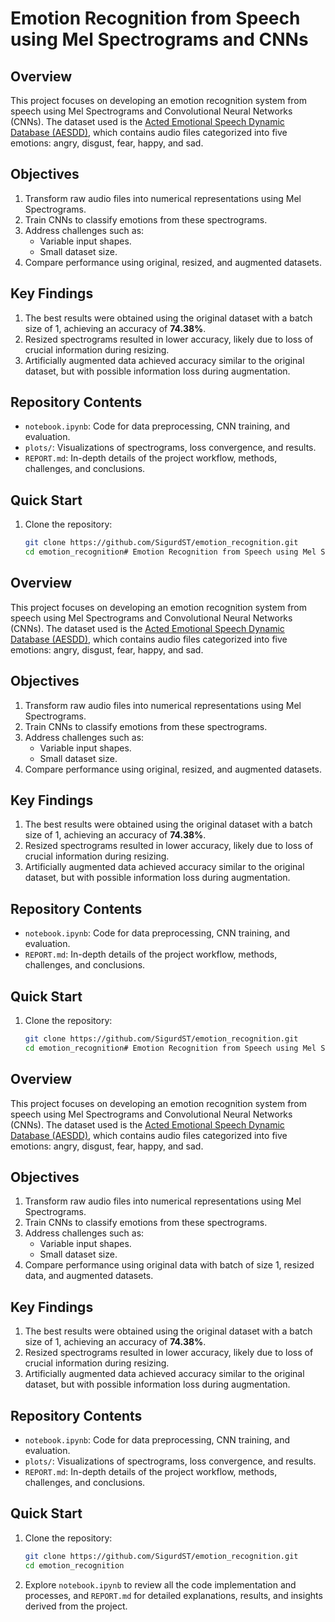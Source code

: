 # Emotion Recognition from Speech using Mel Spectrograms and CNNs

## Overview

This project focuses on developing an emotion recognition system from speech using Mel Spectrograms and Convolutional Neural Networks (CNNs). The dataset used is the [Acted Emotional Speech Dynamic Database (AESDD)](https://dagshub.com/kingabzpro/Acted-Emotional-Speech-Dynamic-Database), which contains audio files categorized into five emotions: angry, disgust, fear, happy, and sad.

## Objectives

1. Transform raw audio files into numerical representations using Mel Spectrograms.
2. Train CNNs to classify emotions from these spectrograms.
3. Address challenges such as:
   - Variable input shapes.
   - Small dataset size.
4. Compare performance using original, resized, and augmented datasets.

## Key Findings

1. The best results were obtained using the original dataset with a batch size of 1, achieving an accuracy of **74.38%**.
2. Resized spectrograms resulted in lower accuracy, likely due to loss of crucial information during resizing.
3. Artificially augmented data achieved accuracy similar to the original dataset, but with possible information loss during augmentation.

## Repository Contents

- `notebook.ipynb`: Code for data preprocessing, CNN training, and evaluation.
- `plots/`: Visualizations of spectrograms, loss convergence, and results.
- `REPORT.md`: In-depth details of the project workflow, methods, challenges, and conclusions.

## Quick Start

1. Clone the repository:  
   ```bash
   git clone https://github.com/SigurdST/emotion_recognition.git
   cd emotion_recognition# Emotion Recognition from Speech using Mel Spectrograms and CNNs

## Overview

This project focuses on developing an emotion recognition system from speech using Mel Spectrograms and Convolutional Neural Networks (CNNs). The dataset used is the [Acted Emotional Speech Dynamic Database (AESDD)](https://dagshub.com/kingabzpro/Acted-Emotional-Speech-Dynamic-Database), which contains audio files categorized into five emotions: angry, disgust, fear, happy, and sad.

## Objectives

1. Transform raw audio files into numerical representations using Mel Spectrograms.
2. Train CNNs to classify emotions from these spectrograms.
3. Address challenges such as:
   - Variable input shapes.
   - Small dataset size.
4. Compare performance using original, resized, and augmented datasets.

## Key Findings

1. The best results were obtained using the original dataset with a batch size of 1, achieving an accuracy of **74.38%**.
2. Resized spectrograms resulted in lower accuracy, likely due to loss of crucial information during resizing.
3. Artificially augmented data achieved accuracy similar to the original dataset, but with possible information loss during augmentation.

## Repository Contents

- `notebook.ipynb`: Code for data preprocessing, CNN training, and evaluation.
- `REPORT.md`: In-depth details of the project workflow, methods, challenges, and conclusions.

## Quick Start

1. Clone the repository:  
   ```bash
   git clone https://github.com/SigurdST/emotion_recognition.git
   cd emotion_recognition# Emotion Recognition from Speech using Mel Spectrograms and CNNs

## Overview

This project focuses on developing an emotion recognition system from speech using Mel Spectrograms and Convolutional Neural Networks (CNNs). The dataset used is the [Acted Emotional Speech Dynamic Database (AESDD)](https://dagshub.com/kingabzpro/Acted-Emotional-Speech-Dynamic-Database), which contains audio files categorized into five emotions: angry, disgust, fear, happy, and sad.

## Objectives

1. Transform raw audio files into numerical representations using Mel Spectrograms.
2. Train CNNs to classify emotions from these spectrograms.
3. Address challenges such as:
   - Variable input shapes.
   - Small dataset size.
4. Compare performance using original data with batch of size 1, resized data, and augmented datasets.

## Key Findings

1. The best results were obtained using the original dataset with a batch size of 1, achieving an accuracy of **74.38%**.
2. Resized spectrograms resulted in lower accuracy, likely due to loss of crucial information during resizing.
3. Artificially augmented data achieved accuracy similar to the original dataset, but with possible information loss during augmentation.

## Repository Contents

- `notebook.ipynb`: Code for data preprocessing, CNN training, and evaluation.
- `plots/`: Visualizations of spectrograms, loss convergence, and results.
- `REPORT.md`: In-depth details of the project workflow, methods, challenges, and conclusions.

## Quick Start

1. Clone the repository:  
   ```bash
   git clone https://github.com/SigurdST/emotion_recognition.git
   cd emotion_recognition

2. Explore `notebook.ipynb` to review all the code implementation and processes, and `REPORT.md` for detailed explanations, results, and insights derived from the project.